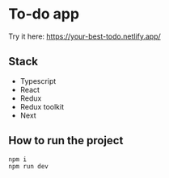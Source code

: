 # To-do app

Try it here: <a href="https://your-best-todo.netlify.app/">https://your-best-todo.netlify.app/</a>

## Stack

- Typescript
- React
- Redux
- Redux toolkit
- Next

## How to run the project

```
npm i
npm run dev
```
